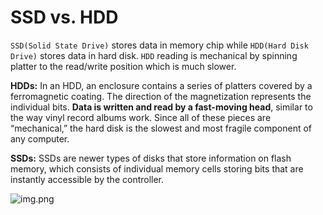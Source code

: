 # SSD vs. HDD

`SSD(Solid State Drive)` stores data in memory chip while `HDD(Hard Disk Drive)` stores data in hard disk.
`HDD` reading is mechanical by spinning platter to the read/write position which is much slower.

**HDDs:** In an HDD, an enclosure contains a series of platters covered by a ferromagnetic coating. 
The direction of the magnetization represents the individual bits. 
**Data is written and read by a fast-moving head**, similar to the way vinyl record albums work.
Since all of these pieces are “mechanical,” 
the hard disk is the slowest and most fragile component of any computer.

**SSDs:** SSDs are newer types of disks that store information on flash memory, 
which consists of individual memory cells storing bits that are instantly accessible by the controller.


![img.png](ssd-hdd.png)